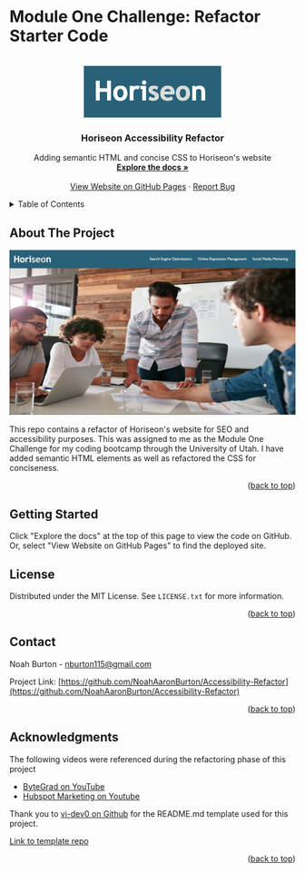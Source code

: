# Module One Challenge: Refactor Starter Code

<!-- Improved compatibility of back to top link: See: https://github.com/othneildrew/Best-README-Template/pull/73 -->
<a name="readme-top"></a>



<!-- PROJECT LOGO -->
<br />
<div align="center">
  <a href="https://github.com//Accessibility-Refactor">
   <img src="assets/images/horiseon-logo.png" />
  </a>

<h3 align="center">Horiseon Accessibility Refactor</h3>

  <p align="center">
    Adding semantic HTML and concise CSS to Horiseon's website
    <br />
    <a href="https://github.com/NoahAaronBurton/Accessibility-Refactor"><strong>Explore the docs »</strong></a>
    <br />
    <br />
    <a href="https://noahaaronburton.github.io/Accessibility-Refactor/">View Website on GitHub Pages</a>
    ·
    <a href="https://github.com/NoahAaronBurton/Accessibility-Refactor/issues">Report Bug</a>
    
    
  </p>
</div>



<!-- TABLE OF CONTENTS -->
<details>
  <summary>Table of Contents</summary>
  <ol>
    <li>
      <a href="#about-the-project">About The Project</a>
      <ul>
        <li><a href="#built-with">Built With</a></li>
      </ul>
    </li>
    <li>
      <a href="#getting-started">Getting Started</a>
      <ul>
        <li><a href="#prerequisites">Prerequisites</a></li>
        <li><a href="#installation">Installation</a></li>
      </ul>
    </li>
    <li><a href="#usage">Usage</a></li>
    <li><a href="#roadmap">Roadmap</a></li>
    <li><a href="#contributing">Contributing</a></li>
    <li><a href="#license">License</a></li>
    <li><a href="#contact">Contact</a></li>
    <li><a href="#acknowledgments">Acknowledgments</a></li>
  </ol>
</details>



<!-- ABOUT THE PROJECT -->
## About The Project

<img src="assets/images/website-preview.png" />
<br/>

This repo contains a refactor of Horiseon's website for SEO and accessibility purposes. This was assigned to me as the Module One Challenge for my coding bootcamp through the University of Utah. I have added semantic HTML elements as well as refactored the CSS for conciseness. 

<p align="right">(<a href="#readme-top">back to top</a>)</p>

<!-- GETTING STARTED -->
## Getting Started

Click "Explore the docs" at the top of this page to view the code on GitHub.
<br/> Or, select "View Website on GitHub Pages" to find the deployed site.


<!-- LICENSE -->
## License

Distributed under the MIT License. See `LICENSE.txt` for more information.

<p align="right">(<a href="#readme-top">back to top</a>)</p>



<!-- CONTACT -->
## Contact

Noah Burton - nburton115@gmail.com

Project Link: [https://github.com/NoahAaronBurton/Accessibility-Refactor](https://github.com/NoahAaronBurton/Accessibility-Refactor)

<p align="right">(<a href="#readme-top">back to top</a>)</p>



<!-- ACKNOWLEDGMENTS -->
## Acknowledgments
The following videos were referenced during the refactoring phase of this project
* [ByteGrad on YouTube](https://www.youtube.com/watch?v=bOUhq46fd5g&t=195s&ab_channel=ByteGrad)
* [Hubspot Marketing on Youtube](https://www.youtube.com/watch?v=-jn9aaNn8_I&ab_channel=HubSpotMarketing)

Thank you to [vi-dev0 on Github](https://github.com/vi-dev0) for the README.md template used for this project.

[Link to template repo](https://github.com/othneildrew/Best-README-Template)

<p align="right">(<a href="#readme-top">back to top</a>)</p>



<!-- MARKDOWN LINKS & IMAGES -->
<!-- https://www.markdownguide.org/basic-syntax/#reference-style-links -->
[contributors-shield]: https://img.shields.io/github/contributors/NoahAaronBurton/Accessibility-Refactor.svg?style=for-the-badge
[contributors-url]: https://github.com/NoahAaronBurton/Accessibility-Refactor/graphs/contributors
[forks-shield]: https://img.shields.io/github/forks/NoahAaronBurton/Accessibility-Refactor.svg?style=for-the-badge
[forks-url]: https://github.com/NoahAaronBurton/Accessibility-Refactor/network/members
[stars-shield]: https://img.shields.io/github/stars/NoahAaronBurton/Accessibility-Refactor.svg?style=for-the-badge
[stars-url]: https://github.com/NoahAaronBurton/Accessibility-Refactor/stargazers
[issues-shield]: https://img.shields.io/github/issues/NoahAaronBurton/Accessibility-Refactor.svg?style=for-the-badge
[issues-url]: https://github.com/NoahAaronBurton/Accessibility-Refactor/issues
[license-shield]: https://img.shields.io/github/license/NoahAaronBurton/Accessibility-Refactor.svg?style=for-the-badge
[license-url]: https://github.com/NoahAaronBurton/Accessibility-Refactor/blob/master/LICENSE.txt
[linkedin-shield]: https://img.shields.io/badge/-LinkedIn-black.svg?style=for-the-badge&logo=linkedin&colorB=555
[linkedin-url]: https://linkedin.com/in/linkedin_username
[product-screenshot]: images/screenshot.png
[Next.js]: https://img.shields.io/badge/next.js-000000?style=for-the-badge&logo=nextdotjs&logoColor=white
[Next-url]: https://nextjs.org/
[React.js]: https://img.shields.io/badge/React-20232A?style=for-the-badge&logo=react&logoColor=61DAFB
[React-url]: https://reactjs.org/
[Vue.js]: https://img.shields.io/badge/Vue.js-35495E?style=for-the-badge&logo=vuedotjs&logoColor=4FC08D
[Vue-url]: https://vuejs.org/
[Angular.io]: https://img.shields.io/badge/Angular-DD0031?style=for-the-badge&logo=angular&logoColor=white
[Angular-url]: https://angular.io/
[Svelte.dev]: https://img.shields.io/badge/Svelte-4A4A55?style=for-the-badge&logo=svelte&logoColor=FF3E00
[Svelte-url]: https://svelte.dev/
[Laravel.com]: https://img.shields.io/badge/Laravel-FF2D20?style=for-the-badge&logo=laravel&logoColor=white
[Laravel-url]: https://laravel.com
[Bootstrap.com]: https://img.shields.io/badge/Bootstrap-563D7C?style=for-the-badge&logo=bootstrap&logoColor=white
[Bootstrap-url]: https://getbootstrap.com
[JQuery.com]: https://img.shields.io/badge/jQuery-0769AD?style=for-the-badge&logo=jquery&logoColor=white
[JQuery-url]: https://jquery.com 

